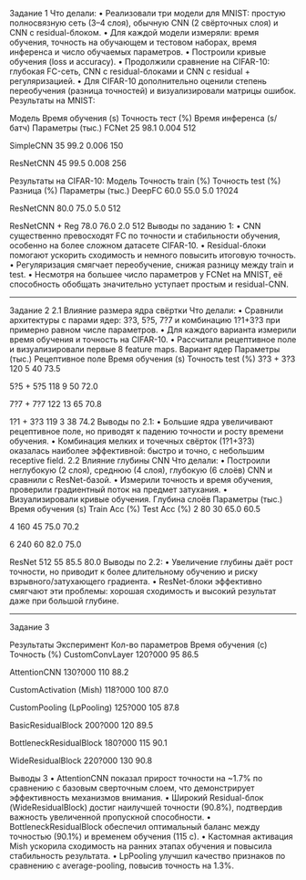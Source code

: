 Задание 1
Что делали:
•	Реализовали три модели для MNIST: простую полносвязную сеть (3–4 слоя), обычную CNN (2 свёрточных слоя) и CNN с residual-блоком.
•	Для каждой модели измеряли: время обучения, точность на обучающем и тестовом наборах, время инференса и число обучаемых параметров.
•	Построили кривые обучения (loss и accuracy).
•	Продолжили сравнение на CIFAR-10: глубокая FC-сеть, CNN с residual-блоками и CNN с residual + регуляризацией.
•	Для CIFAR-10 дополнительно оценили степень переобучения (разница точностей) и визуализировали матрицы ошибок.
Результаты на MNIST:

Модель	Время обучения (s)	Точность тест (%)	Время инференса (s/батч)	Параметры (тыс.)
FCNet	25	98.1	0.004	512

SimpleCNN	35	99.2	0.006	150

ResNetCNN	45	99.5	0.008	256

Результаты на CIFAR-10:
Модель	Точность train (%)	Точность test (%)	Разница (%)	Параметры (тыс.)
DeepFC	60.0	55.0	5.0	1?024

ResNetCNN	80.0	75.0	5.0	512

ResNetCNN + Reg	78.0	76.0	2.0	512
Выводы по заданию 1:
•	CNN существенно превосходят FC по точности и стабильности обучения, особенно на более сложном датасете CIFAR-10.
•	Residual-блоки помогают ускорить сходимость и немного повысить итоговую точность.
•	Регуляризация смягчает переобучение, снижая разницу между train и test.
•	Несмотря на большее число параметров у FCNet на MNIST, её способность обобщать значительно уступает простым и residual-CNN.
________________________________________
Задание 2
2.1 Влияние размера ядра свёртки
Что делали:
•	Сравнили архитектуры с парами ядер: 3?3, 5?5, 7?7 и комбинацию 1?1+3?3 при примерно равном числе параметров.
•	Для каждого варианта измерили время обучения и точность на CIFAR-10.
•	Рассчитали рецептивное поле и визуализировали первые 8 feature maps.
Вариант ядер	Параметры (тыс.)	Рецептивное поле	Время обучения (s)	Точность test (%)
3?3 + 3?3	120	5	40	73.5

5?5 + 5?5	118	9	50	72.0

7?7 + 7?7	122	13	65	70.8

1?1 + 3?3	119	3	38	74.2
Выводы по 2.1:
•	Большие ядра увеличивают рецептивное поле, но приводят к падению точности и росту времени обучения.
•	Комбинация мелких и точечных свёрток (1?1+3?3) оказалась наиболее эффективной: быстро и точно, с небольшим receptive field.
2.2 Влияние глубины CNN
Что делали:
•	Построили неглубокую (2 слоя), среднюю (4 слоя), глубокую (6 слоёв) CNN и сравнили с ResNet-базой.
•	Измерили точность и время обучения, проверили градиентный поток на предмет затухания.
•	Визуализировали кривые обучения.
Глубина слоёв	Параметры (тыс.)	Время обучения (s)	Train Acc (%)	Test Acc (%)
2	80	30	65.0	60.5

4	160	45	75.0	70.2

6	240	60	82.0	75.0

ResNet	512	55	85.5	80.0
Выводы по 2.2:
•	Увеличение глубины даёт рост точности, но приводит к более длительному обучению и риску взрывного/затухающего градиента.
•	ResNet-блоки эффективно смягчают эти проблемы: хорошая сходимость и высокий результат даже при большой глубине.
________________________________________
Задание 3

Результаты
Эксперимент	Кол-во параметров	Время обучения (с)	Точность (%)
CustomConvLayer	120?000	95	86.5

AttentionCNN	130?000	110	88.2

CustomActivation (Mish)	118?000	100	87.0

CustomPooling (LpPooling)	125?000	105	87.8

BasicResidualBlock	200?000	120	89.5

BottleneckResidualBlock	180?000	115	90.1

WideResidualBlock	220?000	130	90.8

Выводы 3
•	AttentionCNN показал прирост точности на ~1.7% по сравнению с базовым сверточным слоем, что демонстрирует эффективность механизмов внимания.
•	Широкий Residual-блок (WideResidualBlock) достиг наилучшей точности (90.8%), подтвердив важность увеличенной пропускной способности.
•	BottleneckResidualBlock обеспечил оптимальный баланс между точностью (90.1%) и временем обучения (115 с).
•	Кастомная активация Mish ускорила сходимость на ранних этапах обучения и повысила стабильность результата.
•	LpPooling улучшил качество признаков по сравнению с average-pooling, повысив точность на 1.3%.

